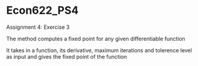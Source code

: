 # Econ622_PS4
Assignment 4: Exercise 3


The method computes a fixed point for any given differentiable function

It takes in a function, its derivative, maximum iterations and tolerence level as input and 
gives the fixed point of the function
